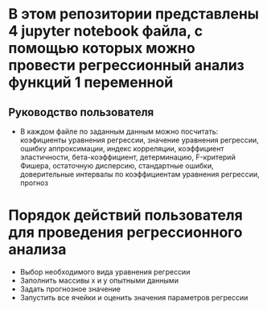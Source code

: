 # В этом репозитории представлены 4 jupyter notebook файла, с помощью которых можно провести регрессионный анализ функций 1 переменной

## Руководство пользователя
- В каждом файле по заданным данным можно посчитать: коэфициенты уравнения регрессии, значение уравнения регрессии, ошибку аппроксимации, индекс корреляции, коэффициент эластичности, бета-коэффициент, детерминацию, F-критерий Фишера, остаточную дисперсию, стандартные ошибки, доверительные интервалы по коэффициентам уравнения регрессии, прогноз

# Порядок действий пользователя для проведения регрессионного анализа
- Выбор необходимого вида уравнения регрессии
- Заполнить массивы x и y опытными данными
- Задать прогнозное значение
- Запустить все ячейки и оценить значения параметров регрессии